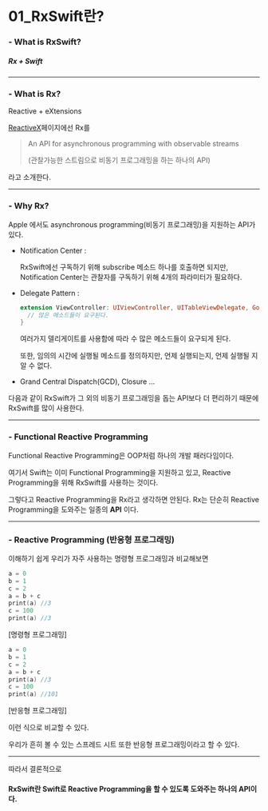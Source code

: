# 01_RxSwift란?

 

### - What is RxSwift?

##### Rx + Swift

 

------

### - What is Rx?

Reactive + eXtensions

[ReactiveX](http://reactivex.io)페이지에선 Rx를

> An API for asynchronous programming with observable streams
>
> (관찰가능한 스트림으로 비동기 프로그래밍을 하는 하나의 API)

라고 소개한다.

  

------

### - Why Rx?

Apple 에서도 asynchronous programming(비동기 프로그래밍)을 지원하는 API가 있다.

- Notification Center : 

  RxSwift에선 구독하기 위해 subscribe 메소드 하나를 호출하면 되지만, Notification Center는 관찰자를 구독하기 위해 4개의 파라미터가 필요하다.

- Delegate Pattern : 

  ```swift
  extension ViewController: UIViewController, UITableViewDelegate, GoogleMapDelegate, UIDeviceOrientationDelegate {
    // 많은 메소드들이 요구된다.
  }
  ```

  여러가지 델리게이트를 사용함에 따라 수 많은 메소드들이 요구되게 된다.

  또한, 임의의 시간에 실행될 메소드를 정의하지만, 언제 실행되는지, 언제 실행될 지 알 수 없다.

- Grand Central Dispatch(GCD), Closure ...

다음과 같이 RxSwift가 그 외의 비동기 프로그래밍을 돕는 API보다 더 편리하기 때문에 RxSwift를 많이 사용한다.

 

------

### - Functional Reactive Programming

Functional Reactive Programming은 OOP처럼 하나의 개발 패러다임이다.

여기서 Swift는 이미 Functional Programming을 지원하고 있고, Reactive Programming을 위해 RxSwift를 사용하는 것이다.

그렇다고 Reactive Programming을 Rx라고 생각하면 안된다. Rx는 단순히 Reactive Programming을 도와주는 일종의 **API** 이다.

 

------

### - Reactive Programming (반응형 프로그래밍)

이해하기 쉽게 우리가 자주 사용하는 명령형 프로그래밍과 비교해보면

~~~swift
a = 0
b = 1
c = 2
a = b + c
print(a) //3
c = 100
print(a) //3
~~~

[명령형 프로그래밍]

  

~~~swift
a = 0
b = 1
c = 2
a = b + c
print(a) //3
c = 100
print(a) //101
~~~

[반응형 프로그래밍]

 이런 식으로 비교할 수 있다.

우리가 흔히 볼 수 있는 스프레드 시트 또한 반응형 프로그래밍이라고 할 수 있다.

 

------

따라서 결론적으로

#### RxSwift란 Swift로 Reactive Programming을 할 수 있도록 도와주는 하나의 API이다.
